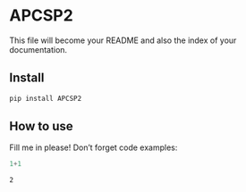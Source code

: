 APCSP2
================

<!-- WARNING: THIS FILE WAS AUTOGENERATED! DO NOT EDIT! -->

This file will become your README and also the index of your
documentation.

## Install

``` sh
pip install APCSP2
```

## How to use

Fill me in please! Don’t forget code examples:

``` python
1+1
```

    2
